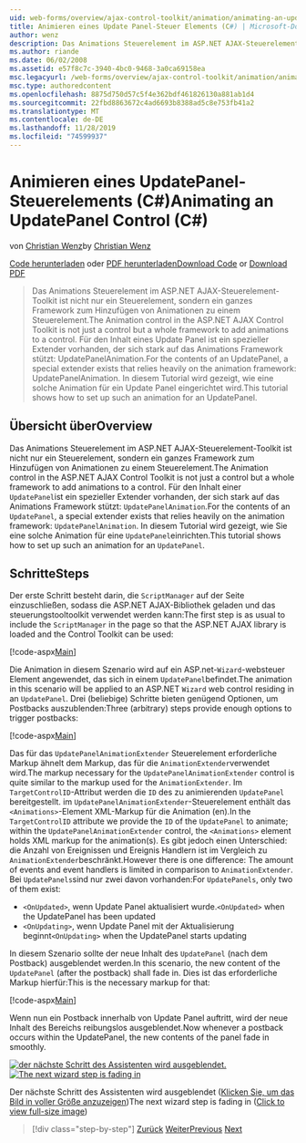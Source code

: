 ```yaml
---
uid: web-forms/overview/ajax-control-toolkit/animation/animating-an-updatepanel-control-cs
title: Animieren eines Update Panel-Steuer Elements (C#) | Microsoft-Dokumentation
author: wenz
description: Das Animations Steuerelement im ASP.NET AJAX-Steuerelement-Toolkit ist nicht nur ein Steuerelement, sondern ein ganzes Framework zum Hinzufügen von Animationen zu einem Steuerelement. Für den Inhalt eines...
ms.author: riande
ms.date: 06/02/2008
ms.assetid: e57f8c7c-3940-4bc0-9468-3a0ca69158ea
msc.legacyurl: /web-forms/overview/ajax-control-toolkit/animation/animating-an-updatepanel-control-cs
msc.type: authoredcontent
ms.openlocfilehash: 8875d750d57c5f4e362bdf461826130a881ab1d4
ms.sourcegitcommit: 22fbd8863672c4ad6693b8388ad5c8e753fb41a2
ms.translationtype: MT
ms.contentlocale: de-DE
ms.lasthandoff: 11/28/2019
ms.locfileid: "74599937"
---
```

# <a name="animating-an-updatepanel-control-c"></a><span data-ttu-id="b409a-104">Animieren eines UpdatePanel-Steuerelements (C#)</span><span class="sxs-lookup"><span data-stu-id="b409a-104">Animating an UpdatePanel Control (C#)</span></span>

<span data-ttu-id="b409a-105">von [Christian Wenz](https://github.com/wenz)</span><span class="sxs-lookup"><span data-stu-id="b409a-105">by [Christian Wenz](https://github.com/wenz)</span></span>

<span data-ttu-id="b409a-106">[Code herunterladen](https://download.microsoft.com/download/9/3/f/93f8daea-bebd-4821-833b-95205389c7d0/UpdatePanelAnimation1.cs.zip) oder [PDF herunterladen](https://download.microsoft.com/download/b/6/a/b6ae89ee-df69-4c87-9bfb-ad1eb2b23373/updatepanelanimation1CS.pdf)</span><span class="sxs-lookup"><span data-stu-id="b409a-106">[Download Code](https://download.microsoft.com/download/9/3/f/93f8daea-bebd-4821-833b-95205389c7d0/UpdatePanelAnimation1.cs.zip) or [Download PDF](https://download.microsoft.com/download/b/6/a/b6ae89ee-df69-4c87-9bfb-ad1eb2b23373/updatepanelanimation1CS.pdf)</span></span>

> <span data-ttu-id="b409a-107">Das Animations Steuerelement im ASP.NET AJAX-Steuerelement-Toolkit ist nicht nur ein Steuerelement, sondern ein ganzes Framework zum Hinzufügen von Animationen zu einem Steuerelement.</span><span class="sxs-lookup"><span data-stu-id="b409a-107">The Animation control in the ASP.NET AJAX Control Toolkit is not just a control but a whole framework to add animations to a control.</span></span> <span data-ttu-id="b409a-108">Für den Inhalt eines Update Panel ist ein spezieller Extender vorhanden, der sich stark auf das Animations Framework stützt: UpdatePanelAnimation.</span><span class="sxs-lookup"><span data-stu-id="b409a-108">For the contents of an UpdatePanel, a special extender exists that relies heavily on the animation framework: UpdatePanelAnimation.</span></span> <span data-ttu-id="b409a-109">In diesem Tutorial wird gezeigt, wie eine solche Animation für ein Update Panel eingerichtet wird.</span><span class="sxs-lookup"><span data-stu-id="b409a-109">This tutorial shows how to set up such an animation for an UpdatePanel.</span></span>

## <a name="overview"></a><span data-ttu-id="b409a-110">Übersicht über</span><span class="sxs-lookup"><span data-stu-id="b409a-110">Overview</span></span>

<span data-ttu-id="b409a-111">Das Animations Steuerelement im ASP.NET AJAX-Steuerelement-Toolkit ist nicht nur ein Steuerelement, sondern ein ganzes Framework zum Hinzufügen von Animationen zu einem Steuerelement.</span><span class="sxs-lookup"><span data-stu-id="b409a-111">The Animation control in the ASP.NET AJAX Control Toolkit is not just a control but a whole framework to add animations to a control.</span></span> <span data-ttu-id="b409a-112">Für den Inhalt einer `UpdatePanel`ist ein spezieller Extender vorhanden, der sich stark auf das Animations Framework stützt: `UpdatePanelAnimation`.</span><span class="sxs-lookup"><span data-stu-id="b409a-112">For the contents of an `UpdatePanel`, a special extender exists that relies heavily on the animation framework: `UpdatePanelAnimation`.</span></span> <span data-ttu-id="b409a-113">In diesem Tutorial wird gezeigt, wie Sie eine solche Animation für eine `UpdatePanel`einrichten.</span><span class="sxs-lookup"><span data-stu-id="b409a-113">This tutorial shows how to set up such an animation for an `UpdatePanel`.</span></span>

## <a name="steps"></a><span data-ttu-id="b409a-114">Schritte</span><span class="sxs-lookup"><span data-stu-id="b409a-114">Steps</span></span>

<span data-ttu-id="b409a-115">Der erste Schritt besteht darin, die `ScriptManager` auf der Seite einzuschließen, sodass die ASP.NET AJAX-Bibliothek geladen und das steuerungstooltoolkit verwendet werden kann:</span><span class="sxs-lookup"><span data-stu-id="b409a-115">The first step is as usual to include the `ScriptManager` in the page so that the ASP.NET AJAX library is loaded and the Control Toolkit can be used:</span></span>

[!code-aspx[Main](animating-an-updatepanel-control-cs/samples/sample1.aspx)]

<span data-ttu-id="b409a-116">Die Animation in diesem Szenario wird auf ein ASP.net-`Wizard`-websteuer Element angewendet, das sich in einem `UpdatePanel`befindet.</span><span class="sxs-lookup"><span data-stu-id="b409a-116">The animation in this scenario will be applied to an ASP.NET `Wizard` web control residing in an `UpdatePanel`.</span></span> <span data-ttu-id="b409a-117">Drei (beliebige) Schritte bieten genügend Optionen, um Postbacks auszublenden:</span><span class="sxs-lookup"><span data-stu-id="b409a-117">Three (arbitrary) steps provide enough options to trigger postbacks:</span></span>

[!code-aspx[Main](animating-an-updatepanel-control-cs/samples/sample2.aspx)]

<span data-ttu-id="b409a-118">Das für das `UpdatePanelAnimationExtender` Steuerelement erforderliche Markup ähnelt dem Markup, das für die `AnimationExtender`verwendet wird.</span><span class="sxs-lookup"><span data-stu-id="b409a-118">The markup necessary for the `UpdatePanelAnimationExtender` control is quite similar to the markup used for the `AnimationExtender`.</span></span> <span data-ttu-id="b409a-119">Im `TargetControlID`-Attribut werden die `ID` des zu animierenden `UpdatePanel` bereitgestellt. im `UpdatePanelAnimationExtender`-Steuerelement enthält das `<Animations>`-Element XML-Markup für die Animation (en).</span><span class="sxs-lookup"><span data-stu-id="b409a-119">In the `TargetControlID` attribute we provide the `ID` of the `UpdatePanel` to animate; within the `UpdatePanelAnimationExtender` control, the `<Animations>` element holds XML markup for the animation(s).</span></span> <span data-ttu-id="b409a-120">Es gibt jedoch einen Unterschied: die Anzahl von Ereignissen und Ereignis Handlern ist im Vergleich zu `AnimationExtender`beschränkt.</span><span class="sxs-lookup"><span data-stu-id="b409a-120">However there is one difference: The amount of events and event handlers is limited in comparison to `AnimationExtender`.</span></span> <span data-ttu-id="b409a-121">Bei `UpdatePanels`sind nur zwei davon vorhanden:</span><span class="sxs-lookup"><span data-stu-id="b409a-121">For `UpdatePanels`, only two of them exist:</span></span>

- <span data-ttu-id="b409a-122">`<OnUpdated>`, wenn Update Panel aktualisiert wurde.</span><span class="sxs-lookup"><span data-stu-id="b409a-122">`<OnUpdated>` when the UpdatePanel has been updated</span></span>
- <span data-ttu-id="b409a-123">`<OnUpdating>`, wenn Update Panel mit der Aktualisierung beginnt</span><span class="sxs-lookup"><span data-stu-id="b409a-123">`<OnUpdating>` when the UpdatePanel starts updating</span></span>

<span data-ttu-id="b409a-124">In diesem Szenario sollte der neue Inhalt des `UpdatePanel` (nach dem Postback) ausgeblendet werden.</span><span class="sxs-lookup"><span data-stu-id="b409a-124">In this scenario, the new content of the `UpdatePanel` (after the postback) shall fade in.</span></span> <span data-ttu-id="b409a-125">Dies ist das erforderliche Markup hierfür:</span><span class="sxs-lookup"><span data-stu-id="b409a-125">This is the necessary markup for that:</span></span>

[!code-aspx[Main](animating-an-updatepanel-control-cs/samples/sample3.aspx)]

<span data-ttu-id="b409a-126">Wenn nun ein Postback innerhalb von Update Panel auftritt, wird der neue Inhalt des Bereichs reibungslos ausgeblendet.</span><span class="sxs-lookup"><span data-stu-id="b409a-126">Now whenever a postback occurs within the UpdatePanel, the new contents of the panel fade in smoothly.</span></span>

<span data-ttu-id="b409a-127">[![der nächste Schritt des Assistenten wird ausgeblendet.](animating-an-updatepanel-control-cs/_static/image2.png)](animating-an-updatepanel-control-cs/_static/image1.png)</span><span class="sxs-lookup"><span data-stu-id="b409a-127">[![The next wizard step is fading in](animating-an-updatepanel-control-cs/_static/image2.png)](animating-an-updatepanel-control-cs/_static/image1.png)</span></span>

<span data-ttu-id="b409a-128">Der nächste Schritt des Assistenten wird ausgeblendet ([Klicken Sie, um das Bild in voller Größe anzuzeigen](animating-an-updatepanel-control-cs/_static/image3.png))</span><span class="sxs-lookup"><span data-stu-id="b409a-128">The next wizard step is fading in ([Click to view full-size image](animating-an-updatepanel-control-cs/_static/image3.png))</span></span>

> [!div class="step-by-step"]
> <span data-ttu-id="b409a-129">[Zurück](changing-an-animation-using-client-side-code-cs.md)
> [Weiter](dynamically-controlling-updatepanel-animations-cs.md)</span><span class="sxs-lookup"><span data-stu-id="b409a-129">[Previous](changing-an-animation-using-client-side-code-cs.md)
[Next](dynamically-controlling-updatepanel-animations-cs.md)</span></span>
